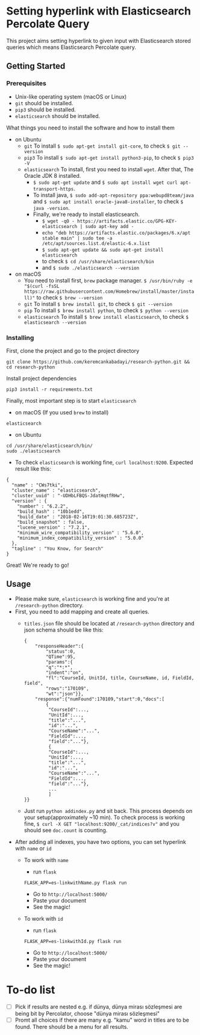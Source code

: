 # Setting hyperlink with Elasticsearch Percolate Query

This project aims setting hyperlink to given input with Elasticsearch stored queries which means Elasticsearch Percolate query.

## Getting Started

### Prerequisites

* Unix-like operating system (macOS or Linux)
* `git` should be installed.
* `pip3` should be installed.
* `elasticsearch` should be installed.

What things you need to install the software and how to install them

- on Ubuntu
    * `git` To install `$ sudo apt-get install git-core`, to check `$ git --version`
    * `pip3` To install `$ sudo apt-get install python3-pip`, to check `$ pip3 -V`    
    * `elasticsearch` To install, first you need to install `wget`. After that, The Oracle JDK 8 installed.
        * `$ sudo apt-get update` and `$ sudo apt install wget curl apt-transport-https`.
        * To install java, `$ sudo add-apt-repository ppa:webupd8team/java` and `$ sudo apt install oracle-java8-installer`, to check `$ java -version`.
        * Finally, we're ready to install elasticsearch.
            * `$ wget -qO - https://artifacts.elastic.co/GPG-KEY-elasticsearch | sudo apt-key add -`
            * `echo "deb https://artifacts.elastic.co/packages/6.x/apt stable main" | sudo tee -a /etc/apt/sources.list.d/elastic-6.x.list`
            * `$ sudo apt-get update && sudo apt-get install elasticsearch`
            * to check `$ cd /usr/share/elasticsearch/bin`
            * and `$ sudo ./elasticsearch --version`
- on macOS
    * You need to install first, `brew` package manager. `$ /usr/bin/ruby -e "$(curl -fsSL https://raw.githubusercontent.com/Homebrew/install/master/install)"` to check `$ brew --version`
    * `git` To install `$ brew install git`, to check `$ git --version`
    * `pip` To install `$ brew install python`, to check `$ python --version`
    * `elasticsearch` To install `$ brew install elasticsearch`, to check `$ elasticsearch --version`


### Installing

First, clone the project and go to the project directory

```
git clone https://github.com/keremcankabadayi/research-python.git && cd research-python
```

Install project dependencies

```
pip3 install -r requirements.txt 
```

Finally, most important step is to start `elasticsearch`

* on macOS (If you used `brew` to install)

```
elasticsearch
```

* on Ubuntu

```
cd /usr/share/elasticsearch/bin/
sudo ./elasticsearch
```

* To check `elasticsearch` is working fine, `curl localhost:9200`.
Expected result like this:

```
{
  "name" : "CWs7tki",
  "cluster_name" : "elasticsearch",
  "cluster_uuid" : "-UDHbLFBQS-JdatHqtfRHw",
  "version" : {
    "number" : "6.2.2",
    "build_hash" : "10b1edd",
    "build_date" : "2018-02-16T19:01:30.685723Z",
    "build_snapshot" : false,
    "lucene_version" : "7.2.1",
    "minimum_wire_compatibility_version" : "5.6.0",
    "minimum_index_compatibility_version" : "5.0.0"
  },
  "tagline" : "You Know, for Search"
}
```

Great! We're ready to go!

## Usage

* Please make sure, `elasticsearch` is working fine and you're at `/research-python` directory.
* First, you need to add mapping and create all queries.
    - `titles.json` file should be located at `/research-python` directory and json schema should be like this:

        ```
        {
            "responseHeader":{
                "status":0,
                "QTime":95,
                "params":{
                "q":"*:*",
                "indent":"on",
                "fl":"CourseId, UnitId, title, CourseName, id, FieldId, field",
                "rows":"170109",
                "wt":"json"}},
            "response":{"numFound":170109,"start":0,"docs":[
                {
                 "CourseId":...,
                 "UnitId":...,
                 "title":"...",
                 "id":"...",
                 "CourseName":"...",
                 "FieldId":...,
                 "field":"..."},
                 {
                 "CourseId":...,
                 "UnitId":...,
                 "title":"...",
                 "id":"...",
                 "CourseName":"...",
                 "FieldId":...,
                 "field":"..."},
                 ...
                 ]
        }}
        ```

    - Just run `python addindex.py` and sit back. This process depends on your setup(approximately ~10 min). To check process is working fine,
    `$ curl -X GET "localhost:9200/_cat/indices?v"` and you should see `doc.count` is counting.
* After adding all indexes, you have two options, you can set hyperlink with `name` or `id`
    * To work with `name`
        * run `flask`

        ```
        FLASK_APP=es-linkwithName.py flask run
        ```
        * Go to `http://localhost:5000/`
        * Paste your document
        * See the magic!

    * To work with `id`
         * run `flask`

        ```
        FLASK_APP=es-linkwithId.py flask run
        ```
        * Go to `http://localhost:5000/`
        * Paste your document
        * See the magic!

# To-do list

- [ ] Pick if results are nested e.g. if dünya, dünya mirası sözleşmesi are being bit by Percolator, choose "dünya mirası sözleşmesi"
- [ ] Promt all choices if there are many e.g. "kamu" word in titles are to be found. There should be a menu for all results.
